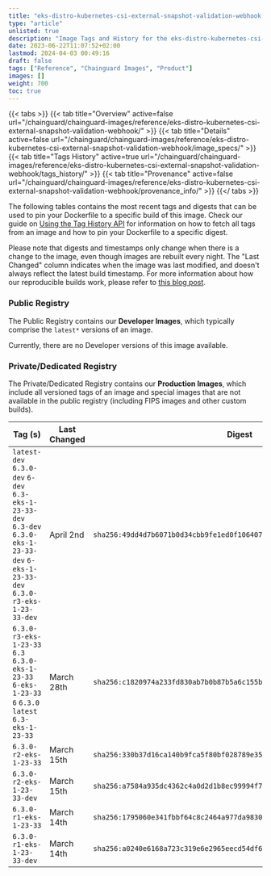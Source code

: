 ```yaml
---
title: "eks-distro-kubernetes-csi-external-snapshot-validation-webhook Image Tags History"
type: "article"
unlisted: true
description: "Image Tags and History for the eks-distro-kubernetes-csi-external-snapshot-validation-webhook Chainguard Image"
date: 2023-06-22T11:07:52+02:00
lastmod: 2024-04-03 00:49:16
draft: false
tags: ["Reference", "Chainguard Images", "Product"]
images: []
weight: 700
toc: true
---
```


{{< tabs >}}
{{< tab title="Overview" active=false url="/chainguard/chainguard-images/reference/eks-distro-kubernetes-csi-external-snapshot-validation-webhook/" >}}
{{< tab title="Details" active=false url="/chainguard/chainguard-images/reference/eks-distro-kubernetes-csi-external-snapshot-validation-webhook/image_specs/" >}}
{{< tab title="Tags History" active=true url="/chainguard/chainguard-images/reference/eks-distro-kubernetes-csi-external-snapshot-validation-webhook/tags_history/" >}}
{{< tab title="Provenance" active=false url="/chainguard/chainguard-images/reference/eks-distro-kubernetes-csi-external-snapshot-validation-webhook/provenance_info/" >}}
{{</ tabs >}}

The following tables contains the most recent tags and digests that can be used to pin your Dockerfile to a specific build of this image. Check our guide on [Using the Tag History API](/chainguard/chainguard-images/using-the-tag-history-api/) for information on how to fetch all tags from an image and how to pin your Dockerfile to a specific digest.

Please note that digests and timestamps only change when there is a change to the image, even though images are rebuilt every night. The "Last Changed" column indicates when the image was last modified, and doesn't always reflect the latest build timestamp. For more information about how our reproducible builds work, please refer to [this blog post](https://www.chainguard.dev/unchained/reproducing-chainguards-reproducible-image-builds).

### Public Registry
The Public Registry contains our **Developer Images**, which typically comprise the `latest*` versions of an image.

Currently, there are no Developer versions of this image available.

### Private/Dedicated Registry
The Private/Dedicated Registry contains our **Production Images**, which include all versioned tags of an image and special images that are not available in the public registry (including FIPS images and other custom builds).

| Tag (s)                                                                                                                                  | Last Changed | Digest                                                                    |
|------------------------------------------------------------------------------------------------------------------------------------------|--------------|---------------------------------------------------------------------------|
|  `latest-dev` `6.3.0-dev` `6-dev` `6.3-eks-1-23-33-dev` `6.3-dev` `6.3.0-eks-1-23-33-dev` `6-eks-1-23-33-dev` `6.3.0-r3-eks-1-23-33-dev` | April 2nd    | `sha256:49dd4d7b6071b0d34cbb9fe1ed0f1064074050e7d1c9b447fb9b7f028034d152` |
|  `6.3.0-r3-eks-1-23-33` `6.3` `6.3.0-eks-1-23-33` `6-eks-1-23-33` `6` `6.3.0` `latest` `6.3-eks-1-23-33`                                 | March 28th   | `sha256:c1820974a233fd830ab7b0b87b5a6c155b9fe7375eea3ca5e79c60f11335c8b9` |
|  `6.3.0-r2-eks-1-23-33`                                                                                                                  | March 15th   | `sha256:330b37d16ca140b9fca5f80bf028789e3533832fe3392c43adc6c311e4ff46fb` |
|  `6.3.0-r2-eks-1-23-33-dev`                                                                                                              | March 15th   | `sha256:a7584a935dc4362c4a0d2d1b8ec99994f739f9010073a34f0727bf9a21098390` |
|  `6.3.0-r1-eks-1-23-33`                                                                                                                  | March 14th   | `sha256:1795060e341fbbf64c8c2464a977da983035d0626a17a3efd037b834996442b2` |
|  `6.3.0-r1-eks-1-23-33-dev`                                                                                                              | March 14th   | `sha256:a0240e6168a723c319e6e2965eecd54df6eb59206bea14a8a8e23597b5978408` |

